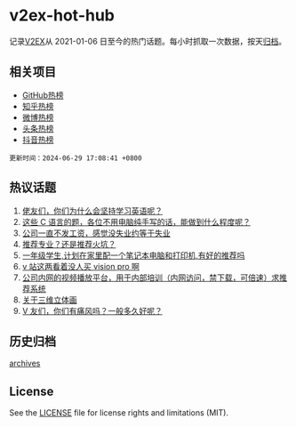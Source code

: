 # v2ex-hot-hub

 记录[V2EX](https://www.v2ex.com/)从 2021-01-06 日至今的热门话题。每小时抓取一次数据，按天[归档](archives)。
 
 ## 相关项目

- [GitHub热榜](https://github.com/lonnyzhang423/github-hot-hub)
- [知乎热榜](https://github.com/lonnyzhang423/zhihu-hot-hub)
- [微博热榜](https://github.com/lonnyzhang423/weibo-hot-hub)
- [头条热榜](https://github.com/lonnyzhang423/toutiao-hot-hub)
- [抖音热榜](https://github.com/lonnyzhang423/douyin-hot-hub)


 `更新时间：2024-06-29 17:08:41 +0800`

## 热议话题

1. [佬友们，你们为什么会坚持学习英语呢？](https://www.v2ex.com/t/1053501)
1. [这些 C 语言的题，各位不用电脑纯手写的话，能做到什么程度呢？](https://www.v2ex.com/t/1053424)
1. [公司一直不发工资，感觉没失业约等于失业](https://www.v2ex.com/t/1053477)
1. [推荐专业？还是推荐火坑？](https://www.v2ex.com/t/1053452)
1. [一年级学生,计划在家里配一个笔记本电脑和打印机,有好的推荐吗](https://www.v2ex.com/t/1053502)
1. [v 站这两看着没人买 vision pro 啊](https://www.v2ex.com/t/1053534)
1. [公司内网的视频播放平台，用于内部培训（内网访问，禁下载，可倍速）求推荐系统](https://www.v2ex.com/t/1053517)
1. [关于三维立体画](https://www.v2ex.com/t/1053527)
1. [V 友们，你们有痛风吗？一般多久好呢？](https://www.v2ex.com/t/1053544)

## 历史归档

[archives](archives)

## License

See the [LICENSE](LICENSE) file for license rights and limitations (MIT).
